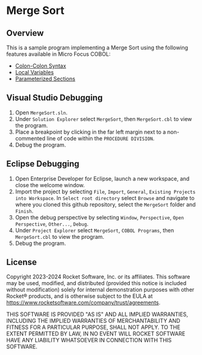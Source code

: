 # Merge Sort

## Overview

This is a sample program implementing a Merge Sort using the following features available in Micro Focus COBOL:
* [Colon-Colon Syntax](https://github.com/MicroFocus/COBOL-Samples/tree/main/ColonColonSyntax)
* [Local Variables](https://github.com/MicroFocus/COBOL-Samples/tree/main/LocalVariables)
* [Parameterized Sections](https://github.com/MicroFocus/COBOL-Samples/tree/main/ParameterizedSections)

## Visual Studio Debugging
1. Open `MergeSort.sln`.
2. Under `Solution Explorer` select `MergeSort`, then `MergeSort.cbl` to view the program.
3. Place a breakpoint by clicking in the far left margin next to a non-commented line of code within the `PROCEDURE DIVISION`.
4. Debug the program.

## Eclipse Debugging
1. Open Enterprise Developer for Eclipse, launch a new workspace, and close the welcome window.
2. Import the project by selecting `File`, `Import`, `General`, `Existing Projects into Workspace`. In `Select root directory` select `Browse` and navigate to where you cloned this github repository, select the `MergeSort` folder and `Finish`.
4. Open the debug perspective by selecting `Window`, `Perspective`, `Open Perspective`, `Other...`, `Debug`.
5. Under `Project Explorer` select `MergeSort`, `COBOL Programs`, then `MergeSort.cbl` to view the program.
6. Debug the program.

## License

Copyright 2023-2024 Rocket Software, Inc. or its affiliates.
This software may be used, modified, and distributed
(provided this notice is included without modification)
solely for internal demonstration purposes with other
Rocket® products, and is otherwise subject to the EULA at
https://www.rocketsoftware.com/company/trust/agreements.

THIS SOFTWARE IS PROVIDED "AS IS" AND ALL IMPLIED
WARRANTIES, INCLUDING THE IMPLIED WARRANTIES OF
MERCHANTABILITY AND FITNESS FOR A PARTICULAR PURPOSE,
SHALL NOT APPLY.
TO THE EXTENT PERMITTED BY LAW, IN NO EVENT WILL
ROCKET SOFTWARE HAVE ANY LIABILITY WHATSOEVER IN CONNECTION
WITH THIS SOFTWARE.
